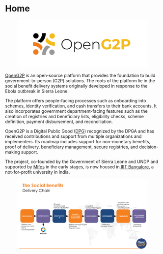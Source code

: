 # Home

<figure><img src="../.gitbook/assets/image (1) (1).png" alt=""><figcaption></figcaption></figure>

[OpenG2P](https://openg2p.org) is an open-source platform that provides the foundation to build government-to-person (G2P) solutions. The roots of the platform lie in the social benefit delivery systems originally developed in response to the Ebola outbreak in Sierra Leone.

The platform offers people-facing processes such as onboarding into schemes, identity verification, and cash transfers to their bank accounts. It also incorporates government department-facing features such as the creation of registries and beneficiary lists, eligibility checks, scheme definition, payment disbursement, and reconciliation.

OpenG2P is a Digital Public Good ([DPG](https://digitalpublicgoods.net/registry/openg2p.html)) recognized by the DPGA and has received contributions and support from multiple organizations and implementers. Its roadmap includes support for non-monetary benefits, proof of delivery, beneficiary management, secure registries, and decision-making support.

The project, co-founded by the Government of Sierra Leone and UNDP and supported by [Mifos](https://mifos.org) in the early stages, is now housed in[ IIIT Bangalore](https://www.iiitb.ac.in/), a not-for-profit university in India.

<figure><img src="../.gitbook/assets/image (3) (1) (1).png" alt=""><figcaption></figcaption></figure>
